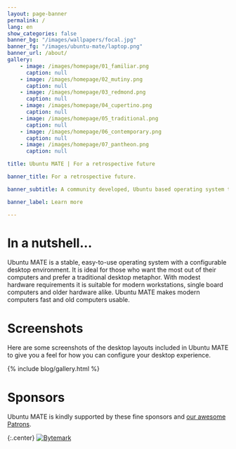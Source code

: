 ```yaml
---
layout: page-banner
permalink: /
lang: en
show_categories: false
banner_bg: "/images/wallpapers/focal.jpg"
banner_fg: "/images/ubuntu-mate/laptop.png"
banner_url: /about/
gallery:
    - image: /images/homepage/01_familiar.png
      caption: null
    - image: /images/homepage/02_mutiny.png
      caption: null
    - image: /images/homepage/03_redmond.png
      caption: null
    - image: /images/homepage/04_cupertino.png
      caption: null
    - image: /images/homepage/05_traditional.png
      caption: null
    - image: /images/homepage/06_contemporary.png
      caption: null
    - image: /images/homepage/07_pantheon.png
      caption: null

title: Ubuntu MATE | For a retrospective future

banner_title: For a retrospective future.

banner_subtitle: A community developed, Ubuntu based operating system that beautifully integrates the MATE desktop.

banner_label: Learn more

---
```



# In a nutshell...

Ubuntu MATE is a stable, easy-to-use operating system with a configurable desktop
environment. It is ideal for those who want the most out of their computers and
prefer a traditional desktop metaphor. With modest hardware requirements it is
suitable for modern workstations, single board computers and older hardware alike.
Ubuntu MATE makes modern computers fast and old computers usable.


# Screenshots

Here are some screenshots of the desktop layouts included in Ubuntu MATE to
give you a feel for how you can configure your desktop experience.

{% include blog/gallery.html %}


# Sponsors

Ubuntu MATE is kindly supported by these fine sponsors and [our awesome Patrons](https://www.patreon.com/ubuntu_mate).

{:.center}
[![Bytemark](/images/sponsors/bytemark.png)](https://www.bytemark.co.uk/?r=ubuntu-mate)
